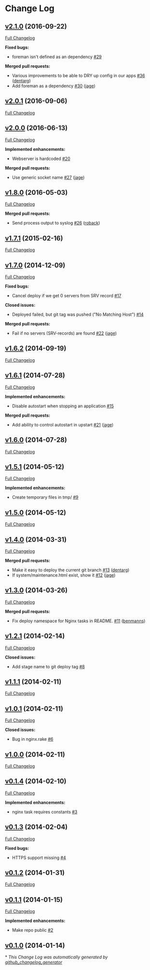 # Change Log

## [v2.1.0](https://github.com/twingly/capistrano-twingly/tree/v2.1.0) (2016-09-22)
[Full Changelog](https://github.com/twingly/capistrano-twingly/compare/v2.0.1...v2.1.0)

**Fixed bugs:**

- foreman isn't defined as an dependency [\#29](https://github.com/twingly/capistrano-twingly/issues/29)

**Merged pull requests:**

- Various improvements to be able to DRY up config in our apps [\#36](https://github.com/twingly/capistrano-twingly/pull/36) ([dentarg](https://github.com/dentarg))
- Add foreman as a dependency [\#30](https://github.com/twingly/capistrano-twingly/pull/30) ([jage](https://github.com/jage))

## [v2.0.1](https://github.com/twingly/capistrano-twingly/tree/v2.0.1) (2016-09-06)
[Full Changelog](https://github.com/twingly/capistrano-twingly/compare/v2.0.0...v2.0.1)

## [v2.0.0](https://github.com/twingly/capistrano-twingly/tree/v2.0.0) (2016-06-13)
[Full Changelog](https://github.com/twingly/capistrano-twingly/compare/v1.8.0...v2.0.0)

**Implemented enhancements:**

- Webserver is hardcoded [\#20](https://github.com/twingly/capistrano-twingly/issues/20)

**Merged pull requests:**

- Use generic socket name [\#27](https://github.com/twingly/capistrano-twingly/pull/27) ([jage](https://github.com/jage))

## [v1.8.0](https://github.com/twingly/capistrano-twingly/tree/v1.8.0) (2016-05-03)
[Full Changelog](https://github.com/twingly/capistrano-twingly/compare/v1.7.1...v1.8.0)

**Merged pull requests:**

- Send process output to syslog [\#26](https://github.com/twingly/capistrano-twingly/pull/26) ([roback](https://github.com/roback))

## [v1.7.1](https://github.com/twingly/capistrano-twingly/tree/v1.7.1) (2015-02-16)
[Full Changelog](https://github.com/twingly/capistrano-twingly/compare/v1.7.0...v1.7.1)

## [v1.7.0](https://github.com/twingly/capistrano-twingly/tree/v1.7.0) (2014-12-09)
[Full Changelog](https://github.com/twingly/capistrano-twingly/compare/v1.6.2...v1.7.0)

**Fixed bugs:**

- Cancel deploy if we get 0 servers from SRV record [\#17](https://github.com/twingly/capistrano-twingly/issues/17)

**Closed issues:**

- Deployed failed, but git tag was pushed \("No Matching Host"\) [\#14](https://github.com/twingly/capistrano-twingly/issues/14)

**Merged pull requests:**

- Fail if no servers \(SRV-records\) are found [\#22](https://github.com/twingly/capistrano-twingly/pull/22) ([jage](https://github.com/jage))

## [v1.6.2](https://github.com/twingly/capistrano-twingly/tree/v1.6.2) (2014-09-19)
[Full Changelog](https://github.com/twingly/capistrano-twingly/compare/v1.6.1...v1.6.2)

## [v1.6.1](https://github.com/twingly/capistrano-twingly/tree/v1.6.1) (2014-07-28)
[Full Changelog](https://github.com/twingly/capistrano-twingly/compare/v1.6.0...v1.6.1)

**Implemented enhancements:**

- Disable autostart when stopping an application [\#15](https://github.com/twingly/capistrano-twingly/issues/15)

**Merged pull requests:**

- Add ability to control autostart in upstart [\#21](https://github.com/twingly/capistrano-twingly/pull/21) ([jage](https://github.com/jage))

## [v1.6.0](https://github.com/twingly/capistrano-twingly/tree/v1.6.0) (2014-07-28)
[Full Changelog](https://github.com/twingly/capistrano-twingly/compare/v1.5.1...v1.6.0)

## [v1.5.1](https://github.com/twingly/capistrano-twingly/tree/v1.5.1) (2014-05-12)
[Full Changelog](https://github.com/twingly/capistrano-twingly/compare/v1.5.0...v1.5.1)

**Implemented enhancements:**

- Create temporary files in tmp/ [\#9](https://github.com/twingly/capistrano-twingly/issues/9)

## [v1.5.0](https://github.com/twingly/capistrano-twingly/tree/v1.5.0) (2014-05-12)
[Full Changelog](https://github.com/twingly/capistrano-twingly/compare/v1.4.0...v1.5.0)

## [v1.4.0](https://github.com/twingly/capistrano-twingly/tree/v1.4.0) (2014-03-31)
[Full Changelog](https://github.com/twingly/capistrano-twingly/compare/v1.3.0...v1.4.0)

**Merged pull requests:**

- Make it easy to deploy the current git branch [\#13](https://github.com/twingly/capistrano-twingly/pull/13) ([dentarg](https://github.com/dentarg))
- If system/maintenance.html exist, show it [\#12](https://github.com/twingly/capistrano-twingly/pull/12) ([jage](https://github.com/jage))

## [v1.3.0](https://github.com/twingly/capistrano-twingly/tree/v1.3.0) (2014-03-26)
[Full Changelog](https://github.com/twingly/capistrano-twingly/compare/v1.2.1...v1.3.0)

**Merged pull requests:**

- Fix deploy namespace for Nginx tasks in README. [\#11](https://github.com/twingly/capistrano-twingly/pull/11) ([benmanns](https://github.com/benmanns))

## [v1.2.1](https://github.com/twingly/capistrano-twingly/tree/v1.2.1) (2014-02-14)
[Full Changelog](https://github.com/twingly/capistrano-twingly/compare/v1.1.1...v1.2.1)

**Closed issues:**

- Add stage name to git deploy tag [\#8](https://github.com/twingly/capistrano-twingly/issues/8)

## [v1.1.1](https://github.com/twingly/capistrano-twingly/tree/v1.1.1) (2014-02-11)
[Full Changelog](https://github.com/twingly/capistrano-twingly/compare/v1.0.1...v1.1.1)

## [v1.0.1](https://github.com/twingly/capistrano-twingly/tree/v1.0.1) (2014-02-11)
[Full Changelog](https://github.com/twingly/capistrano-twingly/compare/v1.0.0...v1.0.1)

**Closed issues:**

- Bug in nginx.rake [\#6](https://github.com/twingly/capistrano-twingly/issues/6)

## [v1.0.0](https://github.com/twingly/capistrano-twingly/tree/v1.0.0) (2014-02-11)
[Full Changelog](https://github.com/twingly/capistrano-twingly/compare/v0.1.4...v1.0.0)

## [v0.1.4](https://github.com/twingly/capistrano-twingly/tree/v0.1.4) (2014-02-10)
[Full Changelog](https://github.com/twingly/capistrano-twingly/compare/v0.1.3...v0.1.4)

**Implemented enhancements:**

- nginx task requires constants [\#3](https://github.com/twingly/capistrano-twingly/issues/3)

## [v0.1.3](https://github.com/twingly/capistrano-twingly/tree/v0.1.3) (2014-02-04)
[Full Changelog](https://github.com/twingly/capistrano-twingly/compare/v0.1.2...v0.1.3)

**Fixed bugs:**

- HTTPS support missing [\#4](https://github.com/twingly/capistrano-twingly/issues/4)

## [v0.1.2](https://github.com/twingly/capistrano-twingly/tree/v0.1.2) (2014-01-31)
[Full Changelog](https://github.com/twingly/capistrano-twingly/compare/v0.1.1...v0.1.2)

## [v0.1.1](https://github.com/twingly/capistrano-twingly/tree/v0.1.1) (2014-01-15)
[Full Changelog](https://github.com/twingly/capistrano-twingly/compare/v0.1.0...v0.1.1)

**Implemented enhancements:**

- Make repo public [\#2](https://github.com/twingly/capistrano-twingly/issues/2)

## [v0.1.0](https://github.com/twingly/capistrano-twingly/tree/v0.1.0) (2014-01-14)


\* *This Change Log was automatically generated by [github_changelog_generator](https://github.com/skywinder/Github-Changelog-Generator)*